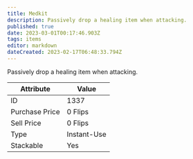 ```yaml
---
title: Medkit
description: Passively drop a healing item when attacking.
published: true
date: 2023-03-01T00:17:46.903Z
tags: items
editor: markdown
dateCreated: 2023-02-17T06:48:33.794Z
---
```


Passively drop a healing item when attacking.

|Attribute|Value|
|-|-|
|ID|1337|
|Purchase Price|0 Flips|
|Sell Price|0 Flips|
|Type|Instant-Use|
|Stackable|Yes|

